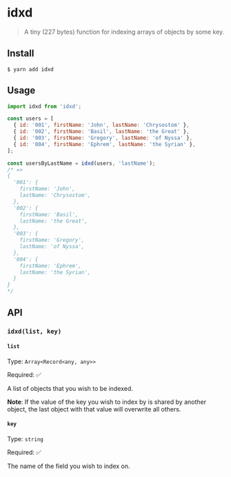 # idxd

> A tiny (227 bytes) function for indexing arrays of objects by some key.

## Install

```
$ yarn add idxd
```

## Usage

```js
import idxd from 'idxd';

const users = [
  { id: '001', firstName: 'John', lastName: 'Chrysostom' },
  { id: '002', firstName: 'Basil', lastName: 'the Great' },
  { id: '003', firstName: 'Gregory', lastName: 'of Nyssa' },
  { id: '004', firstName: 'Ephrem', lastName: 'the Syrian' },
];

const usersByLastName = idxd(users, 'lastName');
/* =>
{
  '001': {
    firstName: 'John',
    lastName: 'Chrysostom',
  },
  '002': {
    firstName: 'Basil',
    lastName: 'the Great',
  },
  '003': {
    firstName: 'Gregory',
    lastName: 'of Nyssa',
  },
  '004': {
    firstName: 'Ephrem',
    lastName: 'the Syrian',
  }
}
*/
```

## API

### `idxd(list, key)`

#### `list`

Type: `Array<Record<any, any>>`

Required: ✅

A list of objects that you wish to be indexed.

**Note**: If the value of the key you wish to index by is shared by another object, the last object with that value will overwrite all others.

#### `key`

Type: `string`

Required: ✅

The name of the field you wish to index on.
